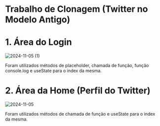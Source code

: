 # Trabalho de Clonagem (Twitter no Modelo Antigo)

# 1. Área do Login


![2024-11-05 (1)](https://github.com/user-attachments/assets/af8cc96c-34da-4163-93a1-95d5c5013702)

Foram utilizados métodos de placeholder, chamada de função, função console.log e useState para o index da mesma.


# 2. Área da Home (Perfil do Twitter)

![2024-11-05](https://github.com/user-attachments/assets/ed81ccb9-d239-4250-aac6-3c4d6737d4e8)

Foram utilizados métodos de chamada de função e useState para o index da mesma.
